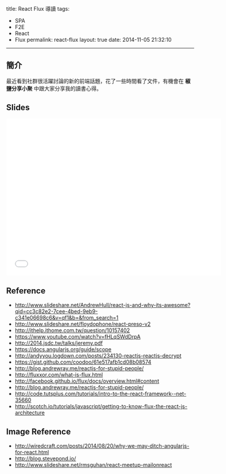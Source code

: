 title: React Flux 導讀
tags:
  - SPA
  - F2E
  - React
  - Flux
permalink: react-flux
layout: true
date: 2014-11-05 21:32:10
---

## 簡介

最近看到社群很活躍討論的新的前端話題，花了一些時間看了文件，有機會在 **椒鹽分享小聚** 中跟大家分享我的讀書心得。

## Slides

<iframe src="//slides.com/evenchange4/react-flux-intro/embed" width="576" height="420" scrolling="no" frameborder="0" webkitallowfullscreen mozallowfullscreen allowfullscreen></iframe>

<!-- more -->

## Reference

- http://www.slideshare.net/AndrewHull/react-js-and-why-its-awesome?qid=cc3c82e2-7cee-4bed-9eb9-c341e06698c6&v=qf1&b=&from_search=1
- http://www.slideshare.net/floydophone/react-preso-v2
- http://ithelp.ithome.com.tw/question/10157402
- https://www.youtube.com/watch?v=fHLqSWdDrpA
- http://2014.jsdc.tw/talks/jeremy.pdf
- https://docs.angularjs.org/guide/scope
- http://andyyou.logdown.com/posts/234130-reactjs-reactjs-decrypt
- https://gist.github.com/coodoo/61e517afb1cd08b08574
- http://blog.andrewray.me/reactjs-for-stupid-people/
- http://fluxxor.com/what-is-flux.html
- http://facebook.github.io/flux/docs/overview.html#content
- http://blog.andrewray.me/reactjs-for-stupid-people/
- http://code.tutsplus.com/tutorials/intro-to-the-react-framework--net-35660
- http://scotch.io/tutorials/javascript/getting-to-know-flux-the-react-js-architecture


## Image Reference
- http://wiredcraft.com/posts/2014/08/20/why-we-may-ditch-angularjs-for-react.html
- http://blog.stevepond.io/
- http://www.slideshare.net/rmsguhan/react-meetup-mailonreact